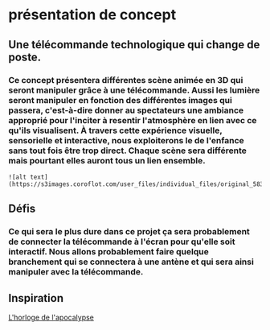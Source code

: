 # présentation de concept
## Une télécommande technologique qui change de poste.
### Ce concept présentera différentes scène animée en 3D qui seront manipuler grâce à une télécommande. Aussi les lumière seront manipuler en fonction des différentes images qui passera, c'est-à-dire donner au spectateurs une ambiance approprié pour l'inciter à resentir l'atmosphère en lien avec ce qu'ils visualisent. À travers cette expérience visuelle, sensorielle et interactive, nous exploiterons le de l'enfance sans tout fois être trop direct. Chaque scène sera différente mais pourtant elles auront tous un lien ensemble.

	![alt text](https://s3images.coroflot.com/user_files/individual_files/original_583788_bze9mnh9agjxtmkfpoqth0fgd.jpg)

## Défis
### Ce qui sera le plus dure dans ce projet ça sera probablement de connecter la télécommande à l'écran pour qu'elle soit interactif. Nous allons probablement faire quelque branchement qui se connectera à une antène et qui sera ainsi manipuler avec la télécommande.

## Inspiration 
[L'horloge de l'apocalypse](https://tim-montmorency.com/2022/projets/L-horloge-de-l-apocalypse/docs/web/index.html)

